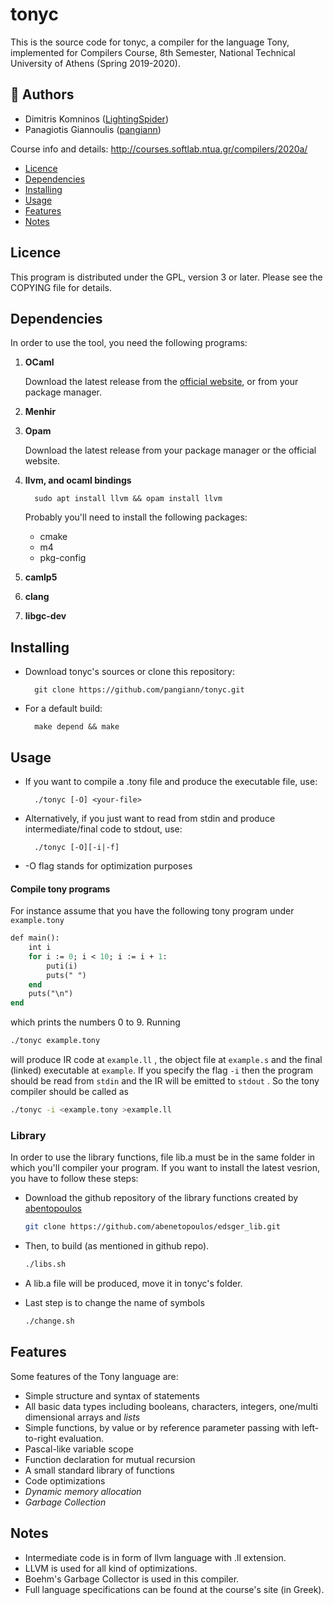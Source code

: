 tonyc
=====

This is the source code for tonyc, a compiler for the language Tony, implemented for Compilers Course,
8th Semester, National Technical University of Athens (Spring 2019-2020).

## :busts_in_silhouette: Authors

 * Dimitris Komninos ([LightingSpider](https://github.com/LightingSpider))
 * Panagiotis Giannoulis ([pangiann](https://github.com/pangiann))
 
 
Course info and details: http://courses.softlab.ntua.gr/compilers/2020a/

* [Licence](#licence)
* [Dependencies](#dependencies)
* [Installing](#installing)
* [Usage](#usage)
* [Features](#features)
* [Notes](#notes)

Licence
-------

This program is distributed under the GPL, version 3 or later. Please see
the COPYING file for details.

Dependencies
------------

In order to use the tool, you need the following programs:

1. **OCaml**

	Download the latest release from the [official website](https://ocaml.org/), or
	from your package manager.

2. **Menhir**

3. **Opam**
	
	Download the latest release from your package manager or the official website.

3. **llvm, and ocaml bindings**
      
      ```
      	sudo apt install llvm && opam install llvm
      ```
      
      Probably you'll need to install the following packages: 

      * cmake
      * m4 
      * pkg-config

4. **camlp5** 

5. **clang**

6. **libgc-dev**

Installing
----------

* Download tonyc's sources or clone this repository:

		git clone https://github.com/pangiann/tonyc.git

* For a default build:
    
		make depend && make 

Usage
-----

* If you want to compile a .tony file and produce the executable file, use:

		./tonyc [-O] <your-file>

* Alternatively, if you just want to read from stdin and produce intermediate/final code to stdout, use:

		./tonyc [-O][-i|-f]
    
* -O flag stands for optimization purposes    


#### Compile tony programs

For instance assume that you have the following tony program under `example.tony`

```pascal
def main():
	int i
	for i := 0; i < 10; i := i + 1:
		puti(i)
		puts(" ")
	end
	puts("\n")
end
```

which prints the numbers 0 to 9. Running

```bash
./tonyc example.tony
```

will produce IR code at `example.ll` , the object file at `example.s` and the final (linked) executable at `example`.  If you specify the flag `-i` then the program should be read from `stdin` and the IR will be emitted to `stdout` . So the tony compiler should be called as 

```bash
./tonyc -i <example.tony >example.ll
```

### Library 

In order to use the library functions, file lib.a must be in the same folder in which you'll compiler your program. If you want to install the latest 
vesrion, you have to follow these steps:

 * Download the github repository of the library functions created by [abentopoulos](https://github.com/abenetopoulos)
    ```bash
    git clone https://github.com/abenetopoulos/edsger_lib.git 
    ```
 
 * Then, to build (as mentioned in github repo).
        
   ```bash	
   ./libs.sh
   ```
 
 * A lib.a file will be produced, move it in tonyc's folder.
 
 
 
 * Last step is to change the name of symbols 
    ```bash
    ./change.sh
    ```

Features
--------

Some features of the Tony language are:

* Simple structure and syntax of statements
* All basic data types including booleans, characters, integers, one/multi dimensional arrays and *lists*
* Simple functions, by value or by reference parameter passing with left-to-right evaluation.
* Pascal-like variable scope
* Function declaration for mutual recursion
* A small standard library of functions
* Code optimizations 
* *Dynamic memory allocation* 
* *Garbage Collection*

Notes
-----
* Intermediate code is in form of llvm language with .ll extension. 
* LLVM is used for all kind of optimizations.
* Boehm's Garbage Collector is used in this compiler. 
* Full language specifications can be found at the course's site (in Greek).
